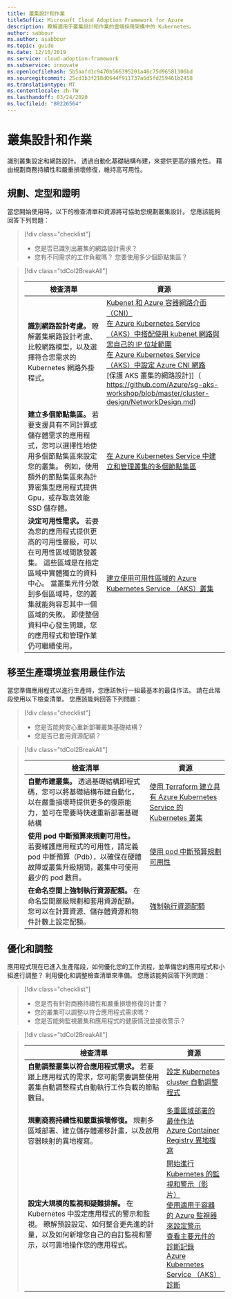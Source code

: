 ```yaml
---
title: 叢集設計和作業
titleSuffix: Microsoft Cloud Adoption Framework for Azure
description: 瞭解適用于叢集設計和作業的雲端採用架構中的 Kubernetes。
author: sabbour
ms.author: asabbour
ms.topic: guide
ms.date: 12/16/2019
ms.service: cloud-adoption-framework
ms.subservice: innovate
ms.openlocfilehash: 5b5aafd1c9470b566395201a46c75d96581306bd
ms.sourcegitcommit: 25cd1b3f218d0644f911737a6d5fd259461b2458
ms.translationtype: MT
ms.contentlocale: zh-TW
ms.lasthandoff: 03/24/2020
ms.locfileid: "80226564"
---
```

# <a name="cluster-design-and-operations"></a>叢集設計和作業

識別叢集設定和網路設計。 透過自動化基礎結構布建，來提供更高的擴充性。 藉由規劃商務持續性和嚴重損壞修復，維持高可用性。

## <a name="plan-train-and-proof"></a>規劃、定型和證明

當您開始使用時，以下的檢查清單和資源將可協助您規劃叢集設計。 您應該能夠回答下列問題：

> [!div class="checklist"]
>
> - 您是否已識別出叢集的網路設計需求？
> - 您有不同需求的工作負載嗎？ 您要使用多少個節點集區？

<!-- -->

> [!div class="tdCol2BreakAll"]
>
> | 檢查清單  | 資源 |
> |------------------------------------------------------------------|-----------------------------------------------------------------|
> | **識別網路設計考慮。** 瞭解叢集網路設計考慮、比較網路模型，以及選擇符合您需求的 Kubernetes 網路外掛程式。    | [Kubenet 和 Azure 容器網路介面（CNI）](https://docs.microsoft.com/azure/aks/concepts-network#azure-virtual-networks) <br/> [在 Azure Kubernetes Service （AKS）中搭配使用 kubenet 網路與您自己的 IP 位址範圍](https://docs.microsoft.com/azure/aks/configure-kubenet) <br/> [在 Azure Kubernetes Service （AKS）中設定 Azure CNI 網路](https://docs.microsoft.com/azure/aks/configure-azure-cni) <br/> [保護 AKS 叢集的網路設計]]（ https://github.com/Azure/sg-aks-workshop/blob/master/cluster-design/NetworkDesign.md)|
> | **建立多個節點集區。** 若要支援具有不同計算或儲存體需求的應用程式，您可以選擇性地使用多個節點集區來設定您的叢集。 例如，使用額外的節點集區來為計算密集型應用程式提供 Gpu，或存取高效能 SSD 儲存體。   | [在 Azure Kubernetes Service 中建立和管理叢集的多個節點集區](https://docs.microsoft.com/azure/aks/use-multiple-node-pools) |
> | **決定可用性需求。** 若要為您的應用程式提供更高的可用性層級，可以在可用性區域間散發叢集。 這些區域是在指定區域中實體獨立的資料中心。 當叢集元件分散到多個區域時，您的叢集就能夠容忍其中一個區域的失敗。 即使整個資料中心發生問題，您的應用程式和管理作業仍可繼續使用。   | [建立使用可用性區域的 Azure Kubernetes Service （AKS）叢集](https://docs.microsoft.com/azure/aks/availability-zones) |

## <a name="go-to-production-and-apply-best-practices"></a>移至生產環境並套用最佳作法

當您準備應用程式以進行生產時，您應該執行一組最基本的最佳作法。 請在此階段使用以下檢查清單。 您應該能夠回答下列問題：

> [!div class="checklist"]
>
> - 您是否能夠安心重新部署叢集基礎結構？
> - 您是否已套用資源配額？

<!-- -->

> [!div class="tdCol2BreakAll"]
>
> | 檢查清單  | 資源                                                                                                     |
> |------------------------------------------------------------------|-----------------------------------------------------------------|
> | **自動布建叢集。** 透過基礎結構即程式碼，您可以將基礎結構布建自動化，以在嚴重損壞時提供更多的復原能力，並可在需要時快速重新部署基礎結構     | [使用 Terraform 建立具有 Azure Kubernetes Service 的 Kubernetes 叢集](https://docs.microsoft.com/azure/terraform/terraform-create-k8s-cluster-with-tf-and-aks)|
> | **使用 pod 中斷預算來規劃可用性。** 若要維護應用程式的可用性，請定義 pod 中斷預算（Pdb），以確保在硬體故障或叢集升級期間，叢集中可使用最少的 pod 數目。 | [使用 pod 中斷預算規劃可用性](https://docs.microsoft.com/azure/aks/operator-best-practices-scheduler#plan-for-availability-using-pod-disruption-budgets)  |
> | **在命名空間上強制執行資源配額。** 在命名空間層級規劃和套用資源配額。 您可以在計算資源、儲存體資源和物件計數上設定配額。| [強制執行資源配額](https://docs.microsoft.com/azure/aks/operator-best-practices-scheduler#enforce-resource-quotas)  |

## <a name="optimize-and-scale"></a>優化和調整

應用程式現在已進入生產階段，如何優化您的工作流程，並準備您的應用程式和小組進行調整？ 利用優化和調整檢查清單來準備。 您應該能夠回答下列問題：

> [!div class="checklist"]
>
> - 您是否有針對商務持續性和嚴重損壞修復的計畫？
> - 您的叢集可以調整以符合應用程式需求嗎？
> - 您是否能夠監視叢集和應用程式的健康情況並接收警示？

<!-- -->

> [!div class="tdCol2BreakAll"]
>
> | 檢查清單  | 資源 |
> |------------------------------------------------------------------|-----------------------------------------------------------------|
> | **自動調整叢集以符合應用程式需求。** 若要跟上應用程式的需求，您可能需要調整使用叢集自動調整程式自動執行工作負載的節點數目。 | [設定 Kubernetes cluster 自動調整程式](https://docs.microsoft.com/azure/aks/cluster-autoscaler)    |
> | **規劃商務持續性和嚴重損壞修復。** 規劃多區域部署、建立儲存體遷移計畫，以及啟用容器映射的異地複寫。 | [多重區域部署的最佳作法](https://docs.microsoft.com/azure/aks/operator-best-practices-multi-region)  <br/> [Azure Container Registry 異地複寫](https://docs.microsoft.com/azure/container-registry/container-registry-geo-replication)  |
> | **設定大規模的監視和疑難排解。** 在 Kubernetes 中設定應用程式的警示和監視。 瞭解預設設定、如何整合更先進的計量，以及如何新增您自己的自訂監視和警示，以可靠地操作您的應用程式。 | [開始進行 Kubernetes 的監視和警示（影片）](https://www.youtube.com/watch?v=W7aN_z-cyUw&list=PLLasX02E8BPCrIhFrc_ZiINhbRkYMKdPT&index=16) <br/> [使用適用于容器的 Azure 監視器來設定警示](https://docs.microsoft.com/azure/azure-monitor/insights/container-insights-overview) <br/> [查看主要元件的診斷記錄](https://docs.microsoft.com/azure/aks/view-master-logs) <br/> [Azure Kubernetes Service （AKS）診斷](https://docs.microsoft.com/azure/aks/concepts-diagnostics)    |
